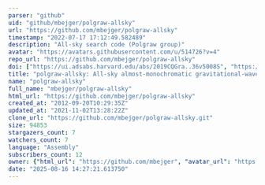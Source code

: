 ```yaml
---
parser: "github"
uid: "github/mbejger/polgraw-allsky"
url: "https://github.com/mbejger/polgraw-allsky"
timestamp: "2022-07-17 17:12:49.582489"
description: "All-sky search code (Polgraw group)"
avatar: "https://avatars.githubusercontent.com/u/514726?v=4"
repo_url: "https://github.com/mbejger/polgraw-allsky"
doi: ["https://ui.adsabs.harvard.edu/abs/2019CQGra..36v5008S", "https://ui.adsabs.harvard.edu/abs/2021ascl.soft02011A/abstract"]
title: "polgraw-allsky: All-sky almost-monochromatic gravitational-wave pipeline"
name: "polgraw-allsky"
full_name: "mbejger/polgraw-allsky"
html_url: "https://github.com/mbejger/polgraw-allsky"
created_at: "2012-09-20T10:29:35Z"
updated_at: "2021-11-02T13:28:22Z"
clone_url: "https://github.com/mbejger/polgraw-allsky.git"
size: 94853
stargazers_count: 7
watchers_count: 7
language: "Assembly"
subscribers_count: 12
owner: {"html_url": "https://github.com/mbejger", "avatar_url": "https://avatars.githubusercontent.com/u/514726?v=4", "login": "mbejger", "type": "User"}
date: "2025-08-16 14:27:21.613750"
---
```

